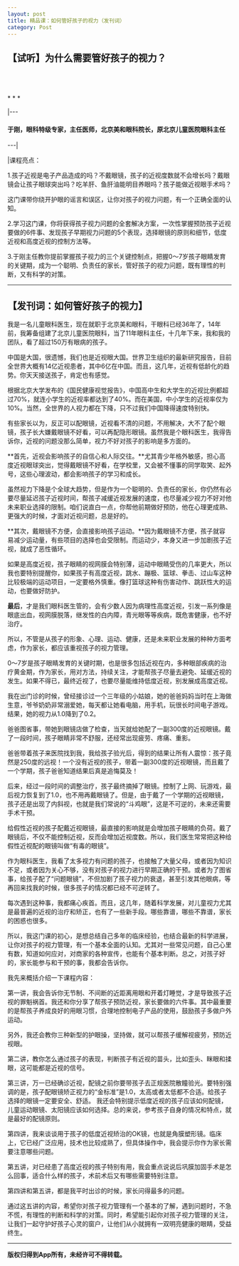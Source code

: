 ```yaml
---
layout: post
title: 精品课：如何管好孩子的视力（发刊词）
category: Post
---
```


## **【试听】为什么需要管好孩子的视力？** ##

<br />
<br />
<br />
* * *

|---

#### **于刚，眼科特级专家，主任医师，北京美和眼科院长，原北京儿童医院眼科主任** ####

---|

|课程亮点：

1.孩子近视是电子产品造成的吗？不戴眼镜，孩子的近视度数就不会增长吗？戴眼镜会让孩子眼球突出吗？吃羊肝、鱼肝油能明目养眼吗？孩子能做近视眼手术吗？

这门课带你绕开护眼的谣言和误区，让你对孩子的视力问题，有一个正确全面的认知。

2.学习这门课，你将获得孩子视力问题的全套解决方案，一次性掌握预防孩子近视要做的6件事、发现孩子早期视力问题的5个表现，选择眼镜的原则和细节，低度近视和高度近视的控制方法等。

3.于刚主任教你提前掌握孩子视力的三个关键控制点，把握0～7岁孩子眼睛发育的关键期，成为一个聪明、负责任的家长，管好孩子的视力问题，既有理性的判断，又有科学的对策。

* * *
## **【发刊词：如何管好孩子的视力】** ##


我是一名儿童眼科医生，现在就职于北京美和眼科，干眼科已经36年了，14年前，我筹备组建了北京儿童医院眼科，当了11年眼科主任，十几年下来，我和我的团队，看了超过150万有眼病的孩子。

中国是大国，很遗憾，我们也是近视眼大国。世界卫生组织的最新研究报告，目前全世界大概有14亿近视患者，其中6亿在中国。而且，这几年，近视有低龄化的趋势。你天天接送孩子，肯定也有感觉。

根据北京大学发布的《国民健康视觉报告》，中国高中生和大学生的近视比例都超过70%，就连小学生的近视率都达到了40%。而在美国，中小学生的近视率仅为10%。当然，全世界的人视力都在下降，只不过我们中国降得速度特别快。

有些家长以为，反正可以配眼镜，近视看不清的问题，不用解决，大不了配个眼镜，孩子长大嫌戴眼镜不好看，可以再配隐形眼镜。虽然我是个眼科医生，我得告诉你，近视的问题没那么简单，视力不好对孩子的影响是多方面的。

**首先，近视会影响孩子的自信心和人际交往。**尤其青少年格外敏感，担心高度近视眼球突出，觉得戴眼镜不好看，在学校里，又会被不懂事的同学取笑、起外号，这些心理波动，都会影响孩子的学习和成长。

虽然视力下降是个全球大趋势，但是作为一个聪明的、负责任的家长，你仍然有必要尽量延迟孩子近视时间，帮孩子减缓近视发展的速度，也尽量减少视力不好对他未来职业选择的限制。咱们说直白一点，你帮他前期做好预防，他在心理更成熟、更强大的时候，才面对近视问题，总是好的。

**其次，戴眼镜不方便，会直接影响孩子运动。**因为戴眼镜不方便，孩子就容易减少运动量，有些项目的选择也会受限制。而运动少，本身又进一步加剧孩子近视，就成了恶性循环。

如果是高度近视，孩子眼睛的视网膜会特别薄，运动中眼睛受伤的几率更大，所以我也要特别提醒你，如果孩子有高度近视，跳水、蹦极、篮球、拳击、过山车这种比较极端的运动项目，一定要格外慎重。像打篮球这种有伤害动作、跳跃性大的运动，也要做好防护。

**最后**，才是我们眼科医生管的，会有少数人因为病理性高度近视，引发一系列像是眼底出血，视网膜脱落，继发性的白内障，青光眼等等疾病，既危害健康，也不好治疗。

所以，不管是从孩子的形象、心理、运动、健康，还是未来职业发展的种种方面考虑，作为家长，都应该重视孩子的视力管理。

0～7岁是孩子眼睛发育的关键时期，也是很多包括近视在内，多种眼部疾病的治疗黄金期，作为家长，用对方法，持续关注，才能帮孩子尽量去避免、延缓近视的发生。如果不得已，最终近视了，也要尽量能维持低度近视，别发展成高度近视。

我在出门诊的时候，曾经接诊过一个三年级的小姑娘，她的爸爸妈妈当时在上海做生意，爷爷奶奶非常溺爱她，每天都让她看电脑，用手机，玩很长时间电子游戏。结果，她的视力从1.0降到了0.2。

爸爸图省事，带她到眼镜店做了检查，当天就给她配了一副300度的近视眼镜。戴了一段时间，孩子眼睛非常不舒服，还经常出现疲劳、疼痛、重影。

爸爸带着孩子来医院找到我，我给孩子验光后，得到的结果让所有人震惊：孩子竟然是250度的远视！一个没有近视的孩子，带着一副300度的近视眼镜，而且戴了一个学期，孩子爸爸知道结果后真是追悔莫及！

后来，经过一段时间的调整治疗，孩子最终摘掉了眼镜。控制了上网、玩游戏，最后视力恢复到了1.0，也不用再戴眼镜了。但是，由于戴了一个学期的近视眼镜，孩子还是出现了内斜视，也就是我们常说的“斗鸡眼”，这是不可逆的，未来还需要手术干预。

给假性近视的孩子配戴近视眼镜，最直接的影响就是会增加孩子眼睛的负荷。戴了眼镜后，不仅不能控制近视，反而会增加近视度数。所以，我们医生常常把这种给假性近视配的眼镜叫做“有毒的眼镜”。

作为眼科医生，我看了太多视力有问题的孩子，也接触了大量父母，或者因为知识不足，或者因为关心不够，没有对孩子的视力进行早期正确的干预。或者为了图省事，给孩子配了“问题眼镜”，不但加剧了孩子视力的衰退，甚至引发其他眼病，等再回来找我的时候，很多孩子的情况都已经不可逆转了。

每次遇到这种事，我都痛心疾首。而且，这几年，随着科学发展，对儿童视力尤其是最普遍的近视的治疗和矫正，也有了一些新手段。哪些靠谱，哪些不靠谱，家长的困惑也很多。

所以，我这门课的初心，是想总结自己多年的临床经验，也结合最新的科学进展，让你对孩子的视力管理，有一个基本全面的认知。尤其对一些常见问题，自己心里有数，知道如何应对，对商家的各种宣传，也能有个基本判断。总之，对孩子好的，家长能参与和干预的事，我都会告诉你。


我先来概括介绍一下课程内容：

第一讲，我会告诉你无节制、不间断的近距离用眼和开着灯睡觉，才是导致孩子近视的罪魁祸首。我还和你分享了帮孩子预防近视，家长要做的六件事。其中最重要的是帮孩子养成良好的用眼习惯，合理地控制电子产品的使用，鼓励孩子多做户外运动。

另外，我还会教你三种新型的护眼操，坚持做，就可以帮孩子缓解视疲劳，预防近视眼。

第二讲，教你怎么通过孩子的表现，判断孩子有近视的苗头，比如歪头、眯眼和揉眼，这可能都是近视的信号。

第三讲，万一已经确诊近视，配镜之前你要带孩子去正规医院散瞳验光。要特别强调的是，孩子配眼镜矫正视力的“金标准”是1.0，太高或者太低都不合适。给孩子选择的眼镜一定要安全、舒适。
我还会特别提示低度近视的孩子应该如何配镜，儿童运动眼镜、太阳镜应该如何选择。总的来说，参考孩子自身的情况和特点，就是最好的配镜原则。

第四讲，我来谈谈用于孩子的低度近视矫治的OK镜，也就是角膜塑形镜。临床上，它已经广泛应用，技术也比较成熟了，但具体操作中，我会提示你作为家长需要注意哪些问题。

第五讲，对已经患了高度近视的孩子特别有用，我会重点说说后巩膜加固手术是怎么回事，适合什么样的孩子，术前术后又有哪些需要特别注意。

第四讲和第五讲，都是我平时出诊的时候，家长问得最多的问题。

通过这五讲的内容，希望你对孩子视力管理有一个基本的了解，遇到问题时，不急不慌，有理性的判断和科学的对策。同时，希望能引起你对孩子视力管理的关注，让我们一起守护好孩子心灵的窗户，让他们从小就拥有一双明亮健康的眼睛，受益终生。

* * *
**版权归得到App所有，未经许可不得转载。**
